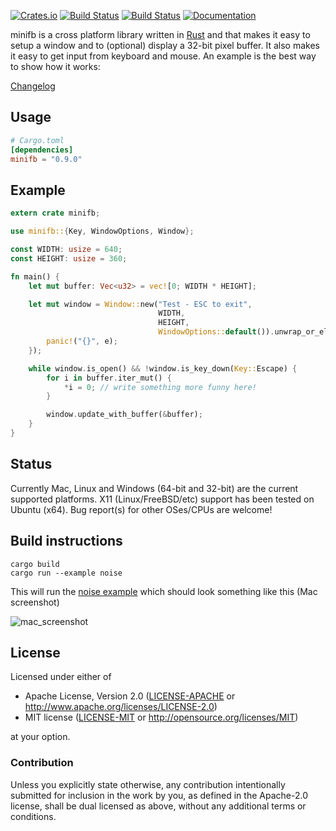 [![Crates.io](https://img.shields.io/crates/v/minifb.svg)](https://crates.io/crates/minifb)
[![Build Status](https://travis-ci.org/emoon/rust_minifb.svg)](https://travis-ci.org/emoon/rust_minifb)
[![Build Status](https://ci.appveyor.com/api/projects/status/sfvgqq4d4sjulkbx?svg=true)](https://ci.appveyor.com/project/emoon/rust-minifb)
[![Documentation](https://docs.rs/minifb/badge.svg)](https://docs.rs/minifb)

minifb is a cross platform library written in [Rust](https://www.rust-lang.org) and that makes it easy to setup a window and to (optional) display a 32-bit pixel buffer.  It also makes it easy to get input from keyboard and mouse.
An example is the best way to show how it works:

[Changelog](https://github.com/emoon/rust_minifb/blob/master/CHANGELOG.md)

Usage
-----

```toml
# Cargo.toml
[dependencies]
minifb = "0.9.0"
```

Example
-------

```rust
extern crate minifb;

use minifb::{Key, WindowOptions, Window};

const WIDTH: usize = 640;
const HEIGHT: usize = 360;

fn main() {
    let mut buffer: Vec<u32> = vec![0; WIDTH * HEIGHT];

    let mut window = Window::new("Test - ESC to exit",
                                 WIDTH,
                                 HEIGHT,
                                 WindowOptions::default()).unwrap_or_else(|e| {
        panic!("{}", e);
    });

    while window.is_open() && !window.is_key_down(Key::Escape) {
        for i in buffer.iter_mut() {
            *i = 0; // write something more funny here!
        }

        window.update_with_buffer(&buffer);
    }
}
```

Status
------
Currently Mac, Linux and Windows (64-bit and 32-bit) are the current supported platforms. X11 (Linux/FreeBSD/etc) support has been tested on Ubuntu (x64). Bug report(s) for other OSes/CPUs are welcome!


Build instructions
------------------

```
cargo build
cargo run --example noise
```

This will run the [noise example](https://github.com/emoon/rust_minifb/blob/master/examples/noise.rs) which should look something like this (Mac screenshot)

![mac_screenshot](https://dl.dropboxusercontent.com/u/5205843/rust_minifb/noise_screen.png)

## License

Licensed under either of

 * Apache License, Version 2.0 ([LICENSE-APACHE](LICENSE-APACHE) or http://www.apache.org/licenses/LICENSE-2.0)
 * MIT license ([LICENSE-MIT](LICENSE-MIT) or http://opensource.org/licenses/MIT)

at your option.

### Contribution

Unless you explicitly state otherwise, any contribution intentionally submitted for inclusion in the work by you, as defined in the Apache-2.0 license, shall be dual licensed as above, without any additional terms or conditions.
